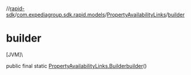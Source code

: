 //[rapid-sdk](../../../index.md)/[com.expediagroup.sdk.rapid.models](../index.md)/[PropertyAvailabilityLinks](index.md)/[builder](builder.md)

# builder

[JVM]\

public final static [PropertyAvailabilityLinks.Builder](-builder/index.md)[builder](builder.md)()
